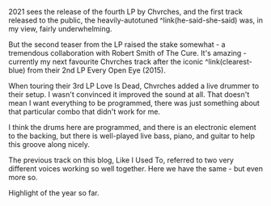 2021 sees the release of the fourth LP by Chvrches, and the first track released to the public, the heavily-autotuned ^link(he-said-she-said) was, in my view, fairly underwhelming.

But the second teaser from the LP raised the stake somewhat - a tremendous collaboration with Robert Smith of The Cure. It's amazing - currently my next favourite Chvrches track after the iconic ^link(clearest-blue) from their 2nd LP Every Open Eye (2015).

When touring their 3rd LP Love Is Dead, Chvrches added a live drummer to their setup. I wasn't convinced it improved the sound at all. That doesn't mean I want everything to be programmed, there was just something about that particular combo that didn't work for me.

I think the drums here are programmed, and there is an electronic element to the backing, but there is well-played live bass, piano, and guitar to help this groove along nicely.

The previous track on this blog, Like I Used To, referred to two very different voices working so well together. Here we have the same - but even more so.

Highlight of the year so far.

